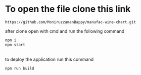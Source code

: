 # To open the file clone this link

```
https://github.com/MoniruzzamanBappy/manufac-wine-chart.git
```

after clone open with cmd  and run the following command
<br/>

```sh
npm i
npm start
```
<br/>
to deploy the application run this command
<br/>

```sh
npm run build
```
